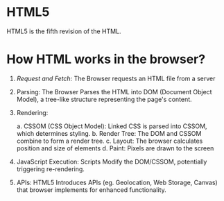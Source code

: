 # HTML5
HTML5 is the fifth revision of the HTML.


# How HTML works in the browser?

1. *Request and Fetch:* The Browser requests an HTML file from a server

2. Parsing: The Browser Parses the HTML into DOM (Document Object Model), a tree-like structure representing the page's content.

3. Rendering: 

    a. CSSOM (CSS Object Model): Linked CSS is parsed into CSSOM, which determines styling.
    b. Render Tree: The DOM and CSSOM combine to form a render tree.
    c. Layout: The browser calculates position and size of elements 
    d. Paint: Pixels are drawn to the screen 

4. JavaScript Execution: Scripts Modify the DOM/CSSOM, potentially triggering re-rendering.

5. APIs: HTML5 Introduces APIs (eg. Geolocation, Web Storage, Canvas) that browser implements for enhanced functionality.